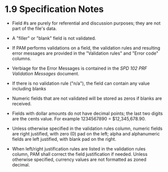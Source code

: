 # 1.9 Specification Notes

- Field #s are purely for referential and discussion purposes; they are
  not part of the file's data.

- A "filler" or "blank" field is not validated.

- If PAM performs validations on a field, the validation rules and
  resulting error messages are provided in the "Validation rules" and
  "Error code" columns.

- Verbiage for the Error Messages is contained in the *SPD 102 PRF
  Validation Messages* document.

- If there is no validation rule ("n/a"), the field can contain any
  value including blanks

- Numeric fields that are not validated will be stored as zeros if
  blanks are received.

- Fields with dollar amounts do not have decimal points; the last two
  digits are the cents value. For example 1234567890 = \$12,345,678.90.

- Unless otherwise specified in the validation rules column, numeric
  fields are right justified, with zero (0) pad on the left; alpha and
  alphanumeric fields are left justified, with blank pad on the right.

- When left/right justification rules are listed in the validation rules
  column, PAM shall correct the field justification if needed. Unless
  otherwise specified, currency values are not formatted as zoned
  decimal.